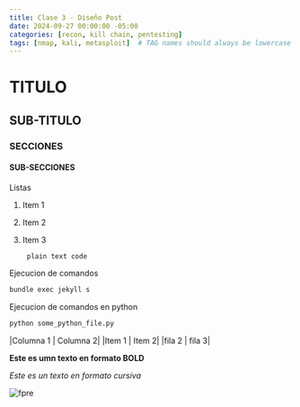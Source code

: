 ```yaml
---
title: Clase 3 - Diseño Post
date: 2024-09-27 00:00:00 -05:00
categories: [recon, kill chain, pentesting]
tags: [nmap, kali, metasploit]  # TAG names should always be lowercase
---
```

# TITULO

## SUB-TITULO

### SECCIONES

#### SUB-SECCIONES


Listas
1. Item 1
2. Item 2
3. Item 3

        plain text code


Ejecucion de comandos
````bash 
bundle exec jekyll s
`````
Ejecucion de comandos en python

````python
python some_python_file.py
````

|Columna 1 | Columna 2|
|Item 1 | Item 2|
|fila 2 | fila 3|

**Este es umn texto en formato BOLD**

*Este es un texto en formato cursiva*

![fpre](/assets/images/fpre.png)
